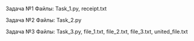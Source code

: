 Задача №1
Файлы: Task_1.py, receipt.txt 

Задача №2
Файлы: Task_2.py

Задача №3
Файлы: Task_3.py, file_1.txt, file_2.txt, file_3.txt, united_file.txt
